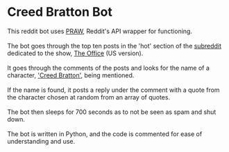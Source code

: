 # Creed Bratton Bot

This reddit bot uses [PRAW](https://praw.readthedocs.io/en/stable/#), Reddit's API wrapper for functioning. <br><br>
The bot goes through the top ten posts in the 'hot' section of the [subreddit](https://www.reddit.com/r/DunderMifflin/) dedicated to the show, [The Office](https://en.wikipedia.org/wiki/The_Office_(American_TV_series)) (US version). <br><br>
It goes through the comments of the posts and looks for the name of a character, ['Creed Bratton'](https://theoffice.fandom.com/wiki/Creed_Bratton), being mentioned. <br><br>
If the name is found, it posts a reply under the comment with a quote from the character chosen at random from an array of quotes. <br><br>
The bot then sleeps for 700 seconds as to not be seen as spam and shut down. <br><br>
The bot is written in Python, and the code is commented for ease of understanding and use.
